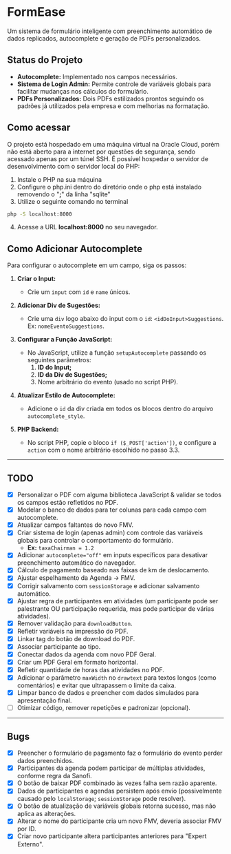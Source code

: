 # **FormEase**

Um sistema de formulário inteligente com preenchimento automático de dados replicados, autocomplete e geração de PDFs personalizados.

## **Status do Projeto**
- **Autocomplete:** Implementado nos campos necessários.
- **Sistema de Login Admin:** Permite controle de variáveis globais para facilitar mudanças nos cálculos do formulário.
- **PDFs Personalizados:** Dois PDFs estilizados prontos seguindo os padrões já utilizados pela empresa e com melhorias na formatação.

## **Como acessar**

O projeto está hospedado em uma máquina virtual na Oracle Cloud, porém não está aberto para a internet por questões de segurança, sendo acessado apenas por um túnel SSH. É possível hospedar o servidor de desenvolvimento com o servidor local do PHP: 

1. Instale o PHP na sua máquina
2. Configure o php.ini dentro do diretório onde o php está instalado removendo o "**;**" da linha "sqlite"
3. Utilize o seguinte comando no terminal
```bash
php -S localhost:8000
```
4. Acesse a URL **localhost:8000** no seu navegador.


## **Como Adicionar Autocomplete**
Para configurar o autocomplete em um campo, siga os passos:

1. **Criar o Input:**
   - Crie um `input` com `id` e `name` únicos.
   
2. **Adicionar Div de Sugestões:**
   - Crie uma `div` logo abaixo do input com o `id`: `<idDoInput>Suggestions`.  
        Ex: `nomeEventoSuggestions`.
   
3. **Configurar a Função JavaScript:**
   - No JavaScript, utilize a função `setupAutocomplete` passando os seguintes parâmetros:
     1. **ID do Input;**
     2. **ID da Div de Sugestões;**
     3. Nome arbitrário do evento (usado no script PHP).

4. **Atualizar Estilo de Autocomplete:**
   - Adicione o `id` da div criada em todos os blocos dentro do arquivo `autocomplete_style`.

5. **PHP Backend:**
   - No script PHP, copie o bloco `if ($_POST['action'])`, e configure a `action` com o nome arbitrário escolhido no passo 3.3.

---

## **TODO**

- [x] Personalizar o PDF com alguma biblioteca JavaScript & validar se todos os campos estão refletidos no PDF.
- [x] Modelar o banco de dados para ter colunas para cada campo com autocomplete.
- [x] Atualizar campos faltantes do novo FMV.
- [x] Criar sistema de login (apenas admin) com controle das variáveis globais para controlar o comportamento do formulário.
  - **Ex:** `taxaChairman = 1.2`
- [x] Adicionar `autocomplete="off"` em inputs específicos para desativar preenchimento automático do navegador.
- [x] Cálculo de pagamento baseado nas faixas de km de deslocamento.
- [x] Ajustar espelhamento da Agenda -> FMV.
- [x] Corrigir salvamento com `sessionStorage` e adicionar salvamento automático.
- [x] Ajustar regra de participantes em atividades (um participante pode ser palestrante OU participação requerida, mas pode participar de várias atividades).
- [x] Remover validação para `downloadButton`.
- [x] Refletir variáveis na impressão do PDF.
- [x] Linkar tag do botão de download do PDF.
- [x] Associar participante ao tipo.
- [x] Conectar dados da agenda com novo PDF Geral.
- [x] Criar um PDF Geral em formato horizontal.
- [x] Refletir quantidade de horas das atividades no PDF.
- [x] Adicionar o parâmetro `maxWidth` no `drawtext` para textos longos (como comentários) e evitar que ultrapassem o limite da caixa.
- [x] Limpar banco de dados e preencher com dados simulados para apresentação final.
- [ ] Otimizar código, remover repetições e padronizar (opcional).

---

## **Bugs**

- [x] Preencher o formulário de pagamento faz o formulário do evento perder dados preenchidos.
- [x] Participantes da agenda podem participar de múltiplas atividades, conforme regra da Sanofi.
- [x] O botão de baixar PDF combinado às vezes falha sem razão aparente.
- [x] Dados de participantes e agendas persistem após envio (possivelmente causado pelo `localStorage`; `sessionStorage` pode resolver).
- [x] O botão de atualização de variáveis globais retorna sucesso, mas não aplica as alterações.
- [x] Alterar o nome do participante cria um novo FMV, deveria associar FMV por ID.
- [x] Criar novo participante altera participantes anteriores para "Expert Externo".
